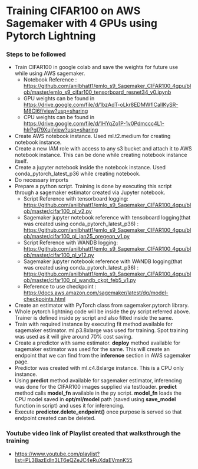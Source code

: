 # Training CIFAR100 on AWS Sagemaker with 4 GPUs using Pytorch Lightning

### Steps to be followed

- Train CIFAR100 in google colab and save the weights for future use while using AWS sagemaker.
  - Notebook Reference : https://github.com/anilbhatt1/emlo_s9_Sagemaker_CIFAR100_4gpu/blob/master/emlo_s9_cifar100_tensorboard_resnet34_v0.ipynb
  - GPU weights can be found in https://drive.google.com/file/d/1bzAdT-oLkr8EDMWflCaIIKySR-M8CI6f/view?usp=sharing
  - CPU weights can be found in https://drive.google.com/file/d/1HYqZo1P-1v0Pdmccc4L1-hIrPgI79Xuj/view?usp=sharing
- Create AWS notebook instance. Used ml.t2.medium for creating notebook instance.
- Create a new IAM role with access to any s3 bucket and attach it to AWS notebook instance. This can be done while creating notebook instance itself.
- Create a jupyter notebook inside the notebook instance. Used conda_pytorch_latest_p36 while creating notebook.
- Do necessary imports
- Prepare a python script. Training is done by executing this script through a sagemaker estimator created via Jupyter notebook. 
  - Script Reference with tensorboard logging: https://github.com/anilbhatt1/emlo_s9_Sagemaker_CIFAR100_4gpu/blob/master/cifar100_pl_v2.py
  - Sagemaker jupyter notebook reference with tensoboard logging(that was created using conda_pytorch_latest_p36) : https://github.com/anilbhatt1/emlo_s9_Sagemaker_CIFAR100_4gpu/blob/master/cifar100_pl_jan25_oregeon_v1.py
  - Script Reference with WANDB logging: https://github.com/anilbhatt1/emlo_s9_Sagemaker_CIFAR100_4gpu/blob/master/cifar100_pl_v12.py
  - Sagemaker jupyter notebook reference with WANDB logging(that was created using conda_pytorch_latest_p36) : https://github.com/anilbhatt1/emlo_s9_Sagemaker_CIFAR100_4gpu/blob/master/cifar100_pl_wandb_ckpt_feb5_v1.py
  - Reference to use checkpoint : https://docs.aws.amazon.com/sagemaker/latest/dg/model-checkpoints.html
- Create an estimator with PyTorch class from sagemaker.pytorch library.
- Whole pytorch lightning code will be inside the py script referred above. Trainer is defined inside py script and also fitted inside the same.
- Train with required instance by executing fit method available for sagemaker estimator. ml.p3.8xlarge was used for training. Spot training was used as it will give around 70% cost saving.
- Create a predictor with same estimator. **deploy** method available for sagemaker estimator was used for the same.  This will create an endpoint that we can find from the **inference** section in AWS sagemaker page.
- Predictor was created with ml.c4.8xlarge instance. This is a CPU only instance.
- Using **predict** method available for sagemaker estimator, inferencing was done for the CIFAR100 images supplied via testloader. **predict** method calls **model_fn** available in the py script. **model_fn** loads the CPU model saved in **opt/ml/model** path (saved using **save_model** function in script) and uses it for inferencing.
- Execute **predictor.delete_endpoint()** once purpose is served so that endpoint created can be deleted.

### Youtube video link of Playlist created that walksthrough the training 

- https://www.youtube.com/playlist?list=PL3BazEdIn3LT6eQZeJC4eRuXdaEVmnK55

